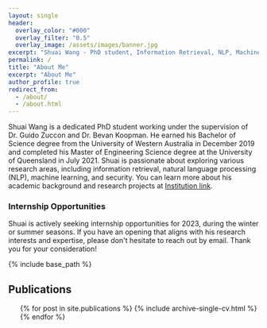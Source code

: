 ```yaml
---
layout: single
header:
  overlay_color: "#000"
  overlay_filter: "0.5"
  overlay_image: /assets/images/banner.jpg
excerpt: "Shuai Wang - PhD student, Information Retrieval, NLP, Machine Learning, and Security"
permalink: /
title: "About Me"
excerpt: "About Me"
author_profile: true
redirect_from: 
  - /about/
  - /about.html
---
```


Shuai Wang is a dedicated PhD student working under the supervision of Dr. Guido Zuccon and Dr. Bevan Koopman. He earned his Bachelor of Science degree from the University of Western Australia in December 2019 and completed his Master of Engineering Science degree at the University of Queensland in July 2021. Shuai is passionate about exploring various research areas, including information retrieval, natural language processing (NLP), machine learning, and security. You can learn more about his academic background and research projects at [Institution link](https://ielab.io/people/shuai-wang).

### Internship Opportunities

Shuai is actively seeking internship opportunities for 2023, during the winter or summer seasons. If you have an opening that aligns with his research interests and expertise, please don't hesitate to reach out by email. Thank you for your consideration!

{% include base_path %}

## Publications

<ul>{% for post in site.publications %}
  {% include archive-single-cv.html %}
{% endfor %}</ul>

